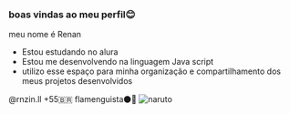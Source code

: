 ### boas vindas ao meu perfil😊

meu nome é Renan 
- Estou estudando no alura 
- Estou me desenvolvendo na linguagem Java script
- utilizo esse espaço para minha organização e compartilhamento dos meus projetos desenvolvidos 

@rnzin.ll
+55🇧🇷
flamenguista⚫🔴
![naruto](https://tenor.com/dDsEtS4sSYO.gif)

  
